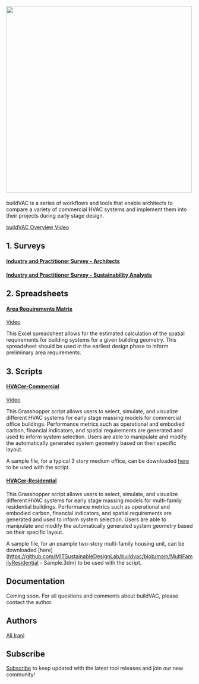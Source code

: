 # <img src="https://user-images.githubusercontent.com/101660017/214441390-5a9c99dc-5630-4aa0-be30-487a1d15861b.png" width="500">
buildVAC is a series of workflows and tools that enable architects to compare a variety of commercial HVAC systems and implement them into their projects  during early stage design.

[buildVAC Overview Video](https://www.youtube.com/watch?v=Ccv9B7F0am8&ab_channel=MITSustainableDesignLab)

## 1. Surveys
#### [Industry and Practitioner Survey - Architects](https://qfreeaccountssjc1.az1.qualtrics.com/jfe/form/SV_cPdhVOWmfO97Ymq)
#### [Industry and Practitioner Survey - Sustainability Analysts](https://qfreeaccountssjc1.az1.qualtrics.com/jfe/form/SV_bCpPYEcVY7yyrpc)

## 2. Spreadsheets
#### [Area Requirements Matrix](https://github.com/MITSustainableDesignLab/buildvac/blob/main/spreadsheets/Area%20Requirements%20Spreadsheet.xlsx)
[Video](https://www.youtube.com/watch?v=jFzxosDbtqU&ab_channel=MITSustainableDesignLab) 

This Excel spreadsheet allows for the estimated calculation of the spatial requirements for building systems for a given building geometry. This spreadsheet should be used in the earliest design phase to inform preliminary area requirements. 

## 3. Scripts
#### [HVACer-Commercial](https://github.com/MITSustainableDesignLab/buildvac/blob/main/scripts/HVACer.gh)
[Video](https://www.youtube.com/watch?v=D_wDoszwwno&ab_channel=MITSustainableDesignLab)

This Grasshopper script allows users to select, simulate, and visualize different HVAC systems for early stage massing models for commercial office buildings. Performance metrics such as operational and embodied carbon, financial indicators, and spatial requirements are generated and used to inform system selection. Users are able to manipulate and modify the automatically generated system geometry based on their specific layout. 

A sample file, for a typical 3 story medium office, can be downloaded [here](https://github.com/MITSustainableDesignLab/buildvac/blob/main/Example_MediumOffice_HVACComparison.zip) to be used with the script. 
#### [HVACer-Residential](scripts/HVACer_MultiFamRes.gh)

This Grasshopper script allows users to select, simulate, and visualize different HVAC systems for early stage massing models for multi-family residential buildings. Performance metrics such as operational and embodied carbon, financial indicators, and spatial requirements are generated and used to inform system selection. Users are able to manipulate and modify the automatically generated system geometry based on their specific layout. 

A sample file, for an example two-story multi-family housing unit, can be downloaded [here](https://github.com/MITSustainableDesignLab/buildvac/blob/main/MultiFamilyResidential - Sample.3dm) to be used with the script. 

## Documentation

Coming soon. For all questions and comments about buildVAC, please contact the author.

## Authors
[Ali Irani](https://www.linkedin.com/in/aliirani94/)

## Subscribe
[Subscribe](http://eepurl.com/ih7iB1) to keep updated with the latest tool releases and join our new community!
